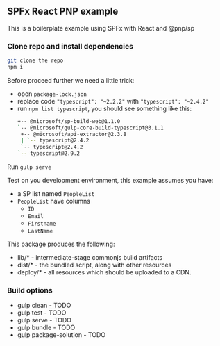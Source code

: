 ## SPFx React PNP example

This is a boilerplate example using SPFx with React and @pnp/sp

### Clone repo and install dependencies

```bash
git clone the repo
npm i
```

Before proceed further we need a little trick:
- open `package-lock.json`
- replace code `"typescript": "~2.2.2"` with `"typescript": "~2.4.2"`
- run `npm list typescript`, you should see something like this:
  ``` bash
  +-- @microsoft/sp-build-web@1.1.0
  `-- @microsoft/gulp-core-build-typescript@3.1.1
   +-- @microsoft/api-extractor@2.3.8
   | `-- typescript@2.4.2
   `-- typescript@2.4.2
  `-- typescript@2.9.2
  ```

Run `gulp serve`

Test on you development environment, this example assumes you have:
 - a SP list named `PeopleList`
 - `PeopleList` have columns
   - `ID`
   - `Email`
   - `Firstname`
   - `LastName`  

This package produces the following:

* lib/* - intermediate-stage commonjs build artifacts
* dist/* - the bundled script, along with other resources
* deploy/* - all resources which should be uploaded to a CDN.

### Build options

- gulp clean - TODO
- gulp test - TODO
- gulp serve - TODO
- gulp bundle - TODO
- gulp package-solution - TODO

